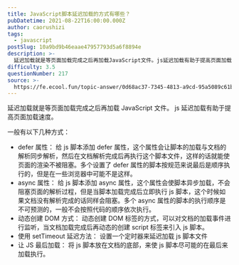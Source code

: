 ```yaml
---
title: JavaScript脚本延迟加载的方式有哪些？
pubDatetime: 2021-08-22T16:00:00.000Z
author: caorushizi
tags:
  - javascript
postSlug: 10a9bd9b46eaae47957793d5a6f8894e
description: >-
  延迟加载就是等页面加载完成之后再加载JavaScript文件。js延迟加载有助于提高页面加载速度。一般有以下几种方式：*defer属性：给js脚本添加defer属性，这个属性会让脚本的加载与文档的解析
difficulty: 3.5
questionNumber: 217
source: >-
  https://fe.ecool.fun/topic-answer/0d68ac37-7345-4813-a9cd-95a5089c61ba?orderBy=updateTime&order=desc&tagId=10
---
```


延迟加载就是等页面加载完成之后再加载 JavaScript 文件。 js 延迟加载有助于提高页面加载速度。

一般有以下几种方式：

- defer 属性： 给 js 脚本添加 defer 属性，这个属性会让脚本的加载与文档的解析同步解析，然后在文档解析完成后再执行这个脚本文件，这样的话就能使页面的渲染不被阻塞。多个设置了 defer 属性的脚本按规范来说最后是顺序执行的，但是在一些浏览器中可能不是这样。
- async 属性： 给 js 脚本添加 async 属性，这个属性会使脚本异步加载，不会阻塞页面的解析过程，但是当脚本加载完成后立即执行 js 脚本，这个时候如果文档没有解析完成的话同样会阻塞。多个 async 属性的脚本的执行顺序是不可预测的，一般不会按照代码的顺序依次执行。
- 动态创建 DOM 方式： 动态创建 DOM 标签的方式，可以对文档的加载事件进行监听，当文档加载完成后再动态的创建 script 标签来引入 js 脚本。
- 使用 setTimeout 延迟方法： 设置一个定时器来延迟加载 js 脚本文件
- 让 JS 最后加载： 将 js 脚本放在文档的底部，来使 js 脚本尽可能的在最后来加载执行。
